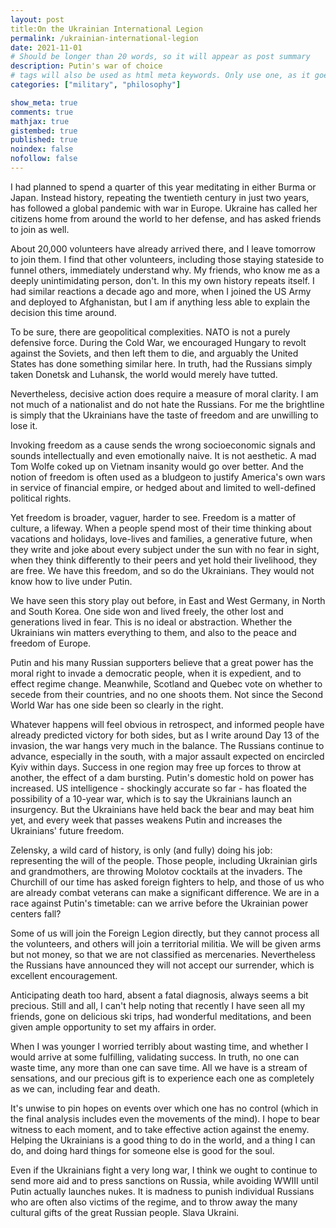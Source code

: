```yaml
---
layout: post
title:On the Ukrainian International Legion
permalink: /ukrainian-international-legion
date: 2021-11-01
# Should be longer than 20 words, so it will appear as post summary
description: Putin's war of choice
# tags will also be used as html meta keywords. Only use one, as it goes in the URL
categories: ["military", "philosophy"]

show_meta: true
comments: true
mathjax: true
gistembed: true
published: true
noindex: false
nofollow: false
---
```

I had planned to spend a quarter of this year meditating in either Burma or Japan. Instead history, repeating the twentieth century in just two years, has followed a global pandemic with war in Europe. Ukraine has called her citizens home from around the world to her defense, and has asked friends to join as well.

About 20,000 volunteers have already arrived there, and I leave tomorrow to join them. I find that other volunteers, including those staying stateside to funnel others, immediately understand why. My friends, who know me as a deeply unintimidating person, don't. In this my own history repeats itself. I had similar reactions a decade ago and more, when I joined the US Army and deployed to Afghanistan, but I am if anything less able to explain the decision this time around.

To be sure, there are geopolitical complexities. NATO is not a purely defensive force. During the Cold War, we encouraged Hungary to revolt against the Soviets, and then left them to die, and arguably the United States has done something similar here. In truth, had the Russians simply taken Donetsk and Luhansk, the world would merely have tutted.

Nevertheless, decisive action does require a measure of moral clarity. I am not much of a nationalist and do not hate the Russians. For me the brightline is simply that the Ukrainians have the taste of freedom and are unwilling to lose it.

Invoking freedom as a cause sends the wrong socioeconomic signals and sounds intellectually and even emotionally naive. It is not aesthetic. A mad Tom Wolfe coked up on Vietnam insanity would go over better. And the notion of freedom is often used as a bludgeon to justify America's own wars in service of financial empire, or hedged about and limited to well-defined political rights.

Yet freedom is broader, vaguer, harder to see. Freedom is a matter of culture, a lifeway. When a people spend most of their time thinking about vacations and holidays, love-lives and families, a generative future, when they write and joke about every subject under the sun with no fear in sight, when they think differently to their peers and yet hold their livelihood, they are free. We have this freedom, and so do the Ukrainians. They would not know how to live under Putin. 

We have seen this story play out before, in East and West Germany, in North and South Korea. One side won and lived freely, the other lost and generations lived in fear. This is no ideal or abstraction. Whether the Ukrainians win matters everything to them, and also to the peace and freedom of Europe.

Putin and his many Russian supporters believe that a great power has the moral right to invade a democratic people, when it is expedient, and to effect regime change. Meanwhile, Scotland and Quebec vote on whether to secede from their countries, and no one shoots them. Not since the Second World War has one side been so clearly in the right.

Whatever happens will feel obvious in retrospect, and informed people have already predicted victory for both sides, but as I write around Day 13 of the invasion, the war hangs very much in the balance. The Russians continue to advance, especially in the south, with a major assault expected on encircled Kyiv within days. Success in one region may free up forces to throw at another, the effect of a dam bursting. Putin's domestic hold on power has increased. US intelligence - shockingly accurate so far - has floated the possibility of a 10-year war, which is to say the Ukrainians launch an insurgency. But the Ukrainians have held back the bear and may beat him yet, and every week that passes weakens Putin and increases the Ukrainians' future freedom.

Zelensky, a wild card of history, is only (and fully) doing his job: representing the will of the people. Those people, including Ukrainian girls and grandmothers, are throwing Molotov cocktails at the invaders. The Churchill of our time has asked foreign fighters to help, and those of us who are already combat veterans can make a significant difference. We are in a race against Putin's timetable: can we arrive before the Ukrainian power centers fall?

Some of us will join the Foreign Legion directly, but they cannot process all the volunteers, and others will join a territorial militia. We will be given arms but not money, so that we are not classified as mercenaries. Nevertheless the Russians have announced they will not accept our surrender, which is excellent encouragement.

Anticipating death too hard, absent a fatal diagnosis, always seems a bit precious. Still and all, I can't help noting that recently I have seen all my friends, gone on delicious ski trips, had wonderful meditations, and been given ample opportunity to set my affairs in order.

When I was younger I worried terribly about wasting time, and whether I would arrive at some fulfilling, validating success. In truth, no one can waste time, any more than one can save time. All we have is a stream of sensations, and our precious gift is to experience each one as completely as we can, including fear and death.

It's unwise to pin hopes on events over which one has no control (which in the final analysis includes even the movements of the mind). I hope to bear witness to each moment, and to take effective action against the enemy. Helping the Ukrainians is a good thing to do in the world, and a thing I can do, and doing hard things for someone else is good for the soul.

Even if the Ukrainians fight a very long war, I think we ought to continue to send more aid and to press sanctions on Russia, while avoiding WWIII until Putin actually launches nukes. It is madness to punish individual Russians who are often also victims of the regime, and to throw away the many cultural gifts of the great Russian people. Slava Ukraini.

